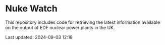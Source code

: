 # Nuke Watch

This repository includes code for retrieving the latest information available on the output of EDF nuclear power plants in the UK.

Last updated: 2024-09-03 12:18
